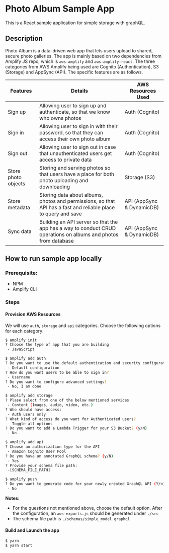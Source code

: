 # Photo Album Sample App

This is a React sample application for simple storage with graphQL.

## Description

Photo Album is a data-driven web app that lets users upload to shared, secure photo galleries. The app is mainly based on two dependencies from Amplify JS repo, which is `aws-amplify` and `aws-amplify-react`. The three categories from AWS Amplify being used are Cognito (Authentication), S3 (Storage) and AppSync (API). The specific features are as follows.

| Features | Details | AWS Resources Used |
| --- | --- | --- |
| Sign up | Allowing user to sign up and authenticate, so that we know who owns photos | Auth (Cognito) |
| Sign in | Allowing user to sign in with their password, so that they can access their own photo album | Auth (Cognito) |
| Sign out | Allowing user to sign out in case that unauthenticated users get access to private data | Auth (Cognito) |
| Store photo objects | Storing and serving photos so that users have a place for both photo uploading and downloading | Storage (S3)
| Store metadata | Storing data about albums, photos and permissions, so that API has a fast and reliable place to query and save | API (AppSync & DynamicDB) |
| Sync data | Building an API server so that the app has a way to conduct CRUD operations on albums and photos from database | API (AppSync & DynamicDB) |

## How to run sample app locally

### Prerequisite:

* NPM
* Amplify CLI

### Steps
#### Provision AWS Resources
We will use `auth`, `storage` and `api` categories. Choose the following options for each category:
```bash
$ amplify init
? Choose the type of app that you are building
 - JavaScript

$ amplify add auth
? Do you want to use the default authentication and security configuration?
 - Default configuration
? How do you want users to be able to sign in?
 - Username
? Do you want to configure advanced settings?
 - No, I am done

$ amplify add storage
? Plase select from one of the below mentioned services
 - Content (Images, audio, video, etc.)
? Who should have access: 
 - Auth users only
? What kind of access do you want for Authenticated users?
 - Toggle all options
? Do you want to add a Lambda Trigger for your S3 Bucket? (y/N)
 - No

$ amplify add api
? Choose an authorization type for the API
 - Amazon Cognito User Pool
? Do you have an annotated GraphQL schema? (y/N)
 - Yes
? Provide your schema file path:
 -[SCHEMA_FILE_PATH]

$ amplify push
? Do you want to generate code for your newly created GraphQL API (Y/n)
 - No
```
**Notes:**
* For the questions not mentioned above, choose the default option. After the configuration, an `aws-exports.js` should be generated under `./src`
* The schema file path is `./schemas/simple_model.graphql`

#### Build and Launch the app
```bash
$ yarn
$ yarn start
```


